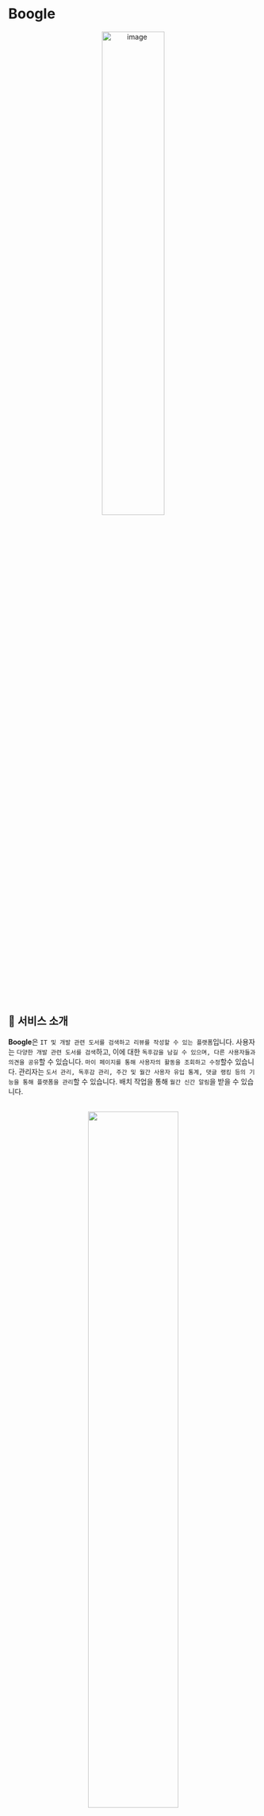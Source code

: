 # Boogle
<p align="center"><img width="345" alt="image" src="https://github.com/Kernel360/E2E1-Boogle/assets/91066575/22b8c434-6246-4f54-a59b-f12865d7b8fb" style="width: 50%"></p>

## 💌 서비스 소개 

**Boogle**은 `IT 및 개발 관련 도서를 검색하고 리뷰를 작성할 수 있는 플랫폼`입니다. 사용자는 `다양한 개발 관련 도서를 검색`하고, 
이에 대한 `독후감을 남길 수 있으며, 다른 사용자들과 의견을 공유`할 수 있습니다. `마이 페이지를 통해 사용자의 활동을 조회하고 수정`할수 있습니다.
관리자는 `도서 관리, 독후감 관리, 주간 및 월간 사용자 유입 통계, 댓글 랭킹 등의 기능을 통해 플랫폼을 관리`할 수 있습니다.
배치 작업을 통해 `월간 신간 알림`을 받을 수 있습니다.
<br><br>
<p align="center"><img src="https://github.com/Kernel360/E2E1-Boogle/assets/91066575/90985b90-abe4-4350-b5cb-029c20b552ab" style="width: 60%" ></p>

<br><br>
## 🌱 주요 기능 

1️⃣ **사용자** 
  - IT 및 개발 도서 검색
  - 독후감 작성
  - 도서 리뷰 및 댓글 작성
  - 마이 페이지
<br><br>
2️⃣ **관리자** 
  - 도서 관리
  - 독후감 관리
  - 배치를 통한 신간도서 알림
  - 통계 보기 (주간/월간 사용자 유입 통계, 댓글 랭킹)

<br><br>
## 🌱 주요 기능 시연 

<img src="[https://files.slack.com/files-pri/T05PN75S6KB-F067144LMLJ/1.gif](https://files.slack.com/files-pri/T05PN75S6KB-F067144LMLJ/1.____________________________________________________________.gif)">



<br><br>
## 🌱 DB ERD
 <p align="center"><img src="https://github.com/Kernel360/E2E1-Boogle/assets/91066575/a584f31a-51d7-4eab-bf7b-5c9582f0d926" width="800"></p>


<br><br>
## 🛠️ 주요 기술 스택

<div>
  <img src="https://img.shields.io/badge/java-007396?style=for-the-badge&logo=java&logoColor=white">

  <img src="https://img.shields.io/badge/Spring%20Boot-6DB33F?style=for-the-badge&logo=spring-boot&logoColor=white">
  <img src="https://img.shields.io/badge/Spring Security-6DB33F?style=for-the-badge&logo=Spring Security&logoColor=white">
    <img src="https://img.shields.io/badge/Spring%20MVC-6DB33F?style=for-the-badge&logo=spring&logoColor=white">
  <img src="https://img.shields.io/badge/Spring%20Batch-6DB33F?style=for-the-badge&logo=spring&logoColor=white">
</div>
<div>
  <img src="https://img.shields.io/badge/HTML-E34F26?style=for-the-badge&logo=html5&logoColor=white">
  <img src="https://img.shields.io/badge/css-1572B6?style=for-the-badge&logo=css3&logoColor=white">
  <img src="https://img.shields.io/badge/javascript-F7DF1E?style=for-the-badge&logo=javascript&logoColor=black">
  <img src="https://img.shields.io/badge/Thymeleaf-005F0F?style=for-the-badge&logo=Thymeleaf&logoColor=white">
  <img src="https://img.shields.io/badge/MySQL-4479A1?style=for-the-badge&logo=MySQL&logoColor=white">
</div>
<div>
  <img src="https://img.shields.io/badge/Amazon EC2-FF9900?style=for-the-badge&logo=Amazon EC2&logoColor=white">
   <img src="https://img.shields.io/badge/Amazon%20RDS-FF9900?style=for-the-badge&logo=amazon%20rds&logoColor=white">
  <img src="https://img.shields.io/badge/Amazon%20S3-569A31?style=for-the-badge&logo=amazon%20s3&logoColor=white">
  <img src="https://img.shields.io/badge/Github Actions-2088FF?style=for-the-badge&logo=Github Actions&logoColor=white">
</div>
<div>
  <img src="https://img.shields.io/badge/JUnit5-0?style=JUnit5-square&logo=junit5&logoColor=white&color=%2325A162">
  <img src="https://img.shields.io/badge/Swagger-0?style=flat-square&logo=Swagger&logoColor=white&color=%2385EA2D">
  <img src="https://img.shields.io/badge/Flyway-0?style=flat-square&logo=flyway&color=%23CC0200">
</div>



<br><br>



![image](https://github.com/Kernel360/E2E1-Boogle/assets/91066575/fe881c52-33b0-45f6-a445-de9780c32707)


<br><br>

## 👩‍👦‍👦👨‍👨‍👧‍👧 팀원소개
<br><br>
![image](https://github.com/Kernel360/E2E1-Boogle/assets/91066575/58fe6063-c0f5-464c-9e0c-c4b7a03e99e6)


### Backend

<table>
  <tr>
    <td align="center" width="120px">
        <img src="https://github.com/Kernel360/blog-image/blob/8b5c7975367ed48f7ccd0bd4490003e92f5479f6/kernel-crew-1/crew-image/%EA%B9%80%EC%98%81%EB%A1%B1.png" alt="김영롱 프로필" />
    </td>
    <td align="center" width="120px">
        <img src="https://github.com/Kernel360/blog-image/blob/8b5c7975367ed48f7ccd0bd4490003e92f5479f6/kernel-crew-1/crew-image/%EA%B9%80%EC%9B%90%EC%83%81.png" alt="김원상 프로필" />
    </td>
    <td align="center" width="120px">
        <img src="https://github.com/Kernel360/blog-image/blob/8b5c7975367ed48f7ccd0bd4490003e92f5479f6/kernel-crew-1/crew-image/%EA%B9%80%EB%AF%BC%ED%98%91.png" alt="김민협 프로필" />
    </td>
    <td align="center" width="120px">
        <img src="https://github.com/Kernel360/blog-image/blob/8b5c7975367ed48f7ccd0bd4490003e92f5479f6/kernel-crew-1/crew-image/%EC%86%90%ED%98%84%EC%A4%80.png" alt="손현준 프로필" />
    </td>
  </tr>

</table>
